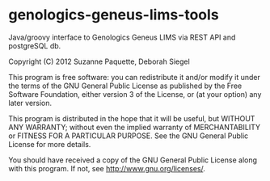 genologics-geneus-lims-tools
============================

Java/groovy interface to Genologics Geneus LIMS via REST API and postgreSQL db. 


Copyright (C) 2012 Suzanne Paquette, Deborah Siegel

This program is free software: you can redistribute it and/or modify
it under the terms of the GNU General Public License as published by
the Free Software Foundation, either version 3 of the License, or
(at your option) any later version.

This program is distributed in the hope that it will be useful,
but WITHOUT ANY WARRANTY; without even the implied warranty of
MERCHANTABILITY or FITNESS FOR A PARTICULAR PURPOSE.  See the
GNU General Public License for more details.

You should have received a copy of the GNU General Public License
along with this program.  If not, see <http://www.gnu.org/licenses/>.

